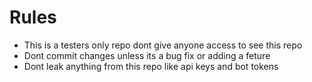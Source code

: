 # Rules

* This is a testers only repo dont give anyone access to see this repo
* Dont commit changes unless its a bug fix or adding a feture
* Dont leak anything from this repo like api keys and bot tokens
